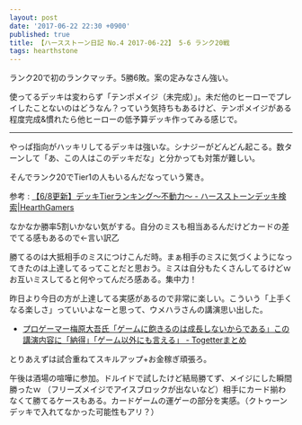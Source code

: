 ```yaml
---
layout: post
date: '2017-06-22 22:30 +0900'
published: true
title: 【ハースストーン日記 No.4 2017-06-22】 5-6 ランク20戦
tags: hearthstone
---
```

ランク20で初のランクマッチ。5勝6敗。案の定みなさん強い。

使ってるデッキは変わらず「テンポメイジ（未完成）」。未だ他のヒーローでプレイしたことないのはどうなん？っていう気持ちもあるけど、テンポメイジがある程度完成&慣れたら他ヒーローの低予算デッキ作ってみる感じで。

---

やっぱ指向がハッキリしてるデッキは強いな。シナジーがどんどん起こる。数ターンして「あ、この人はこのデッキだな」と分かっても対策が難しい。

そんでランク20でTier1の人もいるんだなっていう驚き。

参考 : [【6/8更新】デッキTierランキング〜不動力〜 - ハースストーンデッキ検索|HearthGamers](http://hearthgamers.com/posts/decks_tier)

なかなか勝率5割いかない気がする。自分のミスも相当あるんだけどカードの差でてる感もあるので←言い訳乙

勝てるのは大抵相手のミスにつけこんだ時。まぁ相手のミスに気づくようになってきたのは上達してるってことだと思おう。ミスは自分もたくさんしてるけどｗ お互いミスしてると何やってんだろ感ある。集中力！

昨日より今日の方が上達してる実感があるので非常に楽しい。こういう「上手くなる楽しさ」っていいよなーと思って、ウメハラさんの講演思い出した。

*  [プロゲーマー梅原大吾氏「ゲームに飽きるのは成長しないからである」この講演内容に「納得」「ゲーム以外にも言える」 - Togetterまとめ](https://togetter.com/li/1073054)

とりあえずは試合重ねてスキルアップ+お金稼ぎ頑張ろ。

午後は酒場の喧嘩に参加。ドルイドで試したけど結局勝てず、メイジにした瞬間勝ったｗ
（フリーズメイジでアイスブロックが出ないなど）相手にカード揃わなくて勝てるケースもある。カードゲームの運ゲーの部分を実感。（クトゥーンデッキで入れてなかった可能性もアリ？）